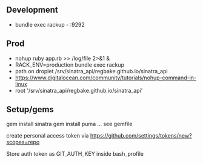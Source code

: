## Development
* bundle exec rackup - :9292

## Prod
* nohup ruby app.rb >> /log/file 2>&1 &
* RACK_ENV=production bundle exec rackup
* path on droplet /srv/sinatra_api/regbake.github.io/sinatra_api
* https://www.digitalocean.com/community/tutorials/nohup-command-in-linux
* root '/srv/sinatra_api/regbake.github.io/sinatra_api'


## Setup/gems
gem install sinatra
gem install puma
...
see gemfile

create personal access token via https://github.com/settings/tokens/new?scopes=repo

Store auth token as GIT_AUTH_KEY inside bash_profile


